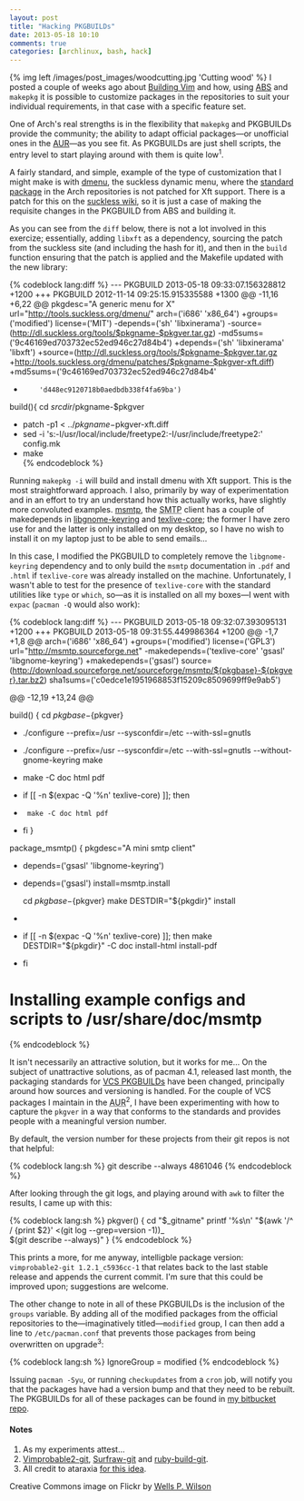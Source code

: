 ```yaml
---
layout: post
title: "Hacking PKGBUILDs"
date: 2013-05-18 10:10
comments: true
categories: [archlinux, bash, hack]
---
```

{% img left /images/post_images/woodcutting.jpg 'Cutting wood' %}
I posted a couple of weeks ago about 
[Building Vim](http://jasonwryan.com/blog/2013/03/29/vim/ 'Post on Vim') and how, 
using [ABS](https://wiki.archlinux.org/index.php/Abs 'Arch Build System on the Wiki')
and `makepkg` it is possible to customize packages in the repositories to suit your
individual requirements, in that case with a specific feature set.

One of Arch's real strengths is in the flexibility that `makepkg` and PKGBUILDs provide
the community; the ability to adapt official packages—or unofficial ones in the
[AUR](https://aur.archlinux.org/ 'Arch User Repository')—as you see fit. As PKGBUILDs
are just shell scripts, the entry level to start playing around with them is quite
low<sup>1</sup>.

A fairly standard, and simple, example of the type of customization that I might make
is with [dmenu](http://tools.suckless.org/dmenu/ 'dmenu page'), the suckless dynamic
menu, where the 
[standard package](https://www.archlinux.org/packages/community/x86_64/dmenu/ 'Arch package') 
in the Arch repositories is not patched for Xft support. There is a patch for this on the 
[suckless wiki](http://tools.suckless.org/dmenu/patches/xft 'Xft patch on suckless.org'), so it
is just a case of making the requisite changes in the PKGBUILD from ABS and building it.

As you can see from the `diff` below, there is not a lot involved in this exercize; essentially,
adding `libxft` as a dependency, sourcing the patch from the suckless site (and including the
hash for it), and then in the `build` function ensuring that the patch is applied and the
Makefile updated with the new library:

{% codeblock lang:diff %}
--- PKGBUILD   2013-05-18 09:33:07.156328812 +1200
+++ PKGBUILD   2012-11-14 09:25:15.915335588 +1300
@@ -11,16 +6,22 @@
 pkgdesc="A generic menu for X"
 url="http://tools.suckless.org/dmenu/"
 arch=('i686' 'x86_64')
+groups=('modified')
 license=('MIT')
-depends=('sh' 'libxinerama')
-source=(http://dl.suckless.org/tools/$pkgname-$pkgver.tar.gz)
-md5sums=('9c46169ed703732ec52ed946c27d84b4')
+depends=('sh' 'libxinerama' 'libxft')
+source=(http://dl.suckless.org/tools/$pkgname-$pkgver.tar.gz
+http://tools.suckless.org/dmenu/patches/$pkgname-$pkgver-xft.diff)
+md5sums=('9c46169ed703732ec52ed946c27d84b4'
+         'd448ec9120718b0aedbdb338f4fa69ba')

 build(){
   cd $srcdir/$pkgname-$pkgver
+  patch -p1 < ../$pkgname-$pkgver-xft.diff
+  sed -i 's:-I/usr/local/include/freetype2:-I/usr/include/freetype2:' config.mk
+
   make \
{% endcodeblock %}

Running `makepkg -i` will build and install dmenu with Xft support. This is the most
straightforward approach. I also, primarily by way of experimentation and in an effort
to try an understand how this actually works, have slightly more convoluted examples.
[msmtp](https://www.archlinux.org/packages/extra/x86_64/msmtp/ 'Arch package'), the
<acronym title="Simple Mail Transfer Protocol">SMTP</acronym> client has a couple
of makedepends in 
[libgnome-keyring](https://www.archlinux.org/packages/extra/x86_64/libgnome-keyring/ 'Arch package')
and [texlive-core](https://www.archlinux.org/packages/extra/any/texlive-core/ 'Arch package'); the former
I have zero use for and the latter is only installed on my desktop, so I have no wish to install it on
my laptop just to be able to send emails…

In this case, I modified the PKGBUILD to completely remove the `libgnome-keyring` dependency
and to only build the `msmtp` documentation in `.pdf` and `.html` if `texlive-core` was
already installed on the machine. Unfortunately, I wasn't able to test for the presence of
`texlive-core` with the standard utilities like `type` or `which`, so—as it is installed
on all my boxes—I went with `expac` (`pacman -Q` would also work):

{% codeblock lang:diff %}
--- PKGBUILD    2013-05-18 09:32:07.393095131 +1200
+++ PKGBUILD    2013-05-18 09:31:55.449986364 +1200
@@ -1,7 +1,8 @@
 arch=('i686' 'x86_64')
+groups=('modified')
 license=('GPL3')
 url="http://msmtp.sourceforge.net"
-makedepends=('texlive-core' 'gsasl' 'libgnome-keyring')
+makedepends=('gsasl')
 source=(http://download.sourceforge.net/sourceforge/msmtp/${pkgbase}-${pkgver}.tar.bz2)
 sha1sums=('c0edce1e1951968853f15209c8509699ff9e9ab5')

@@ -12,19 +13,24 @@

 build() {
   cd ${pkgbase}-${pkgver}
-  ./configure --prefix=/usr --sysconfdir=/etc --with-ssl=gnutls
+  ./configure --prefix=/usr --sysconfdir=/etc --with-ssl=gnutls --without-gnome-keyring
   make
-  make -C doc html pdf
+  if [[ -n $(expac -Q '%n' texlive-core) ]]; then
+      make -C doc html pdf
+  fi
 }

 package_msmtp() {
   pkgdesc="A mini smtp client"
-  depends=('gsasl' 'libgnome-keyring')
+  depends=('gsasl')
   install=msmtp.install

   cd ${pkgbase}-${pkgver}
   make DESTDIR="${pkgdir}" install 
+
+  if [[ -n $(expac -Q '%n' texlive-core) ]]; then
   make DESTDIR="${pkgdir}" -C doc install-html install-pdf
+  fi

 # Installing example configs and scripts to /usr/share/doc/msmtp
{% endcodeblock %}

It isn't necessarily an attractive solution, but it works for me…
On the subject of unattractive solutions, as of pacman 4.1, released 
last month, the packaging standards for 
[VCS PKGBUILDs](https://wiki.archlinux.org/index.php/VCS_PKGBUILD_Guidelines 'Arch Wiki page')
have been changed, principally around how sources and versioning is handled. For
the couple of VCS packages I maintain in the <acronym title="Arch User
Repository">AUR</acronym><sup>2</sup>, I have been 
experimenting with how to capture the `pkgver` in a way that conforms to the
standards and provides people with a meaningful version number.

By default, the version number for these projects from their git repos 
is not that helpful:

{% codeblock lang:sh %}
git describe --always
4861046
{% endcodeblock %}

After looking through the git logs, and playing around with `awk` to filter
the results, I came up with this:

{% codeblock lang:sh %}
pkgver() {
  cd "$_gitname"
  printf '%s\n' "$(awk '/^ / {print $2}' <(git log --grep=version -1))_\
  $(git describe --always)"
}
{% endcodeblock %}

This prints a more, for me anyway, intelligble package version: `vimprobable2-git
1.2.1_c5936cc-1` that relates back to the last stable release and appends the 
current commit. I'm sure that this could be improved upon; suggestions are 
welcome.

The other change to note in all of these PKGBUILDs is the inclusion of the
`groups` variable. By adding all of the modified packages from the official
repositories to the—imaginatively titled—`modified` group, I can then add a line
to `/etc/pacman.conf` that prevents those packages from being overwritten on
upgrade<sup>3</sup>:

{% codeblock lang:sh %}
IgnoreGroup = modified
{% endcodeblock %}

Issuing `pacman -Syu`, or running `checkupdates` from a `cron` job, will
notify you that the packages have had a version bump and that they need 
to be rebuilt. The PKGBUILDs for all of these packages can be found in
[my bitbucket repo](https://bitbucket.org/jasonwryan/centurion/src/ff3b3c9d805e197f35aa28dbeb6a9a6555ee7b63/Build?at=default
'Files in bitbucket').

#### Notes
1. As my experiments attest…
2. [Vimprobable2-git](https://aur.archlinux.org/packages/vimprobable2-git/),
[Surfraw-git](https://aur.archlinux.org/packages/surfraw-git/) and
[ruby-build-git](https://aur.archlinux.org/packages/ruby-build-git/).
3. All credit to ataraxia [for this idea](https://bbs.archlinux.org/viewtopic.php?pid=623841#p623841).

Creative Commons image on Flickr by 
[Wells P. Wilson](http://www.flickr.com/photos/wellspwilson/6481217091/ 'Wood
Cutting Wood')
